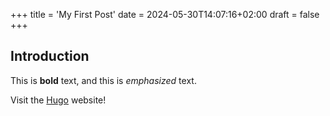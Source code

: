 +++
title = 'My First Post'
date = 2024-05-30T14:07:16+02:00
draft = false
+++

## Introduction

This is **bold** text, and this is *emphasized* text.

Visit the [Hugo](https://gohugo.io) website!